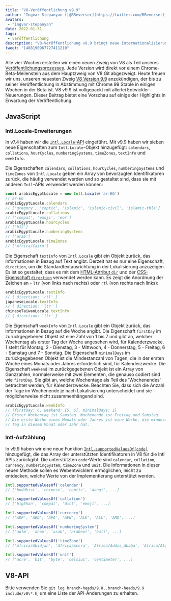 ```yaml
---
title: "V8-Veröffentlichung v9.9"
author: "Ingvar Stepanyan ([@RReverser](https://twitter.com/RReverser)), zu seinen 99%"
avatars:
 - "ingvar-stepanyan"
date: 2022-01-31
tags:
 - veröffentlichung
description: "V8-Veröffentlichung v9.9 bringt neue Internationalisierungs-APIs."
tweet: "1488190967727411210"
---
```

Alle vier Wochen erstellen wir einen neuen Zweig von V8 als Teil unseres [Veröffentlichungsprozesses](https://v8.dev/docs/release-process). Jede Version wird direkt vor einem Chrome-Beta-Meilenstein aus dem Hauptzweig von V8 Git abgezweigt. Heute freuen wir uns, unseren neuesten Zweig [V8 Version 9.9](https://chromium.googlesource.com/v8/v8.git/+log/branch-heads/9.9) anzukündigen, der bis zu seiner Veröffentlichung in Abstimmung mit Chrome 99 Stable in einigen Wochen in der Beta ist. V8 v9.9 ist vollgepackt mit allerlei Entwickler-Neuerungen. Dieser Beitrag bietet eine Vorschau auf einige der Highlights in Erwartung der Veröffentlichung.

<!--truncate-->
## JavaScript

### Intl.Locale-Erweiterungen

In v7.4 haben wir die [`Intl.Locale`-API](https://v8.dev/blog/v8-release-74#intl.locale) eingeführt. Mit v9.9 haben wir sieben neue Eigenschaften zum `Intl.Locale`-Objekt hinzugefügt: `calendars`, `collations`, `hourCycles`, `numberingSystems`, `timeZones`, `textInfo` und `weekInfo`.

Die Eigenschaften `calendars`, `collations`, `hourCycles`, `numberingSystems` und `timeZones` von `Intl.Locale` geben ein Array von bevorzugten Identifikatoren zurück, die häufig verwendet werden und so gestaltet sind, dass sie mit anderen `Intl`-APIs verwendet werden können:

```js
const arabicEgyptLocale = new Intl.Locale('ar-EG')
// ar-EG
arabicEgyptLocale.calendars
// ['gregory', 'coptic', 'islamic', 'islamic-civil', 'islamic-tbla']
arabicEgyptLocale.collations
// ['compat', 'emoji', 'eor']
arabicEgyptLocale.hourCycles
// ['h12']
arabicEgyptLocale.numberingSystems
// ['arab']
arabicEgyptLocale.timeZones
// ['Africa/Cairo']
```

Die Eigenschaft `textInfo` von `Intl.Locale` gibt ein Objekt zurück, das Informationen in Bezug auf Text angibt. Derzeit hat es nur eine Eigenschaft, `direction`, um die Standardtextausrichtung in der Lokalisierung anzuzeigen. Es ist so gestaltet, dass es mit dem [HTML-Attribut `dir`](https://developer.mozilla.org/en-US/docs/Web/HTML/Global_attributes/dir) und der [CSS-Eigenschaft `direction`](https://developer.mozilla.org/en-US/docs/Web/CSS/direction) verwendet werden kann. Es zeigt die Anordnung der Zeichen an - `ltr` (von links nach rechts) oder `rtl` (von rechts nach links):

```js
arabicEgyptLocale.textInfo
// { direction: 'rtl' }
japaneseLocale.textInfo
// { direction: 'ltr' }
chineseTaiwanLocale.textInfo
// { direction: 'ltr' }
```

Die Eigenschaft `weekInfo` von `Intl.Locale` gibt ein Objekt zurück, das Informationen in Bezug auf die Woche angibt. Die Eigenschaft `firstDay` im zurückgegebenen Objekt ist eine Zahl von 1 bis 7 und gibt an, welcher Wochentag als erster Tag der Woche angesehen wird, für Kalenderzwecke. 1 steht für Montag, 2 - Dienstag, 3 - Mittwoch, 4 - Donnerstag, 5 - Freitag, 6 - Samstag und 7 - Sonntag. Die Eigenschaft `minimalDays` im zurückgegebenen Objekt ist die Mindestanzahl von Tagen, die in der ersten Woche eines Monats oder Jahres erforderlich sind, für Kalenderzwecke. Die Eigenschaft `weekend` im zurückgegebenen Objekt ist ein Array von Ganzzahlen, normalerweise mit zwei Elementen, die genauso codiert sind wie `firstDay`. Sie gibt an, welche Wochentage als Teil des 'Wochenendes' betrachtet werden, für Kalenderzwecke. Beachten Sie, dass sich die Anzahl der Tage im Wochenende je nach Lokalisierung unterscheidet und sie möglicherweise nicht zusammenhängend sind.

```js
arabicEgyptLocale.weekInfo
// {firstDay: 6, weekend: [5, 6], minimalDays: 1}
// Erster Wochentag ist Samstag. Wochenende ist Freitag und Samstag.
// Die erste Woche eines Monats oder Jahres ist eine Woche, die mindestens 1
// Tag in diesem Monat oder Jahr hat.
```

### Intl-Aufzählung

In v9.9 haben wir eine neue Funktion [`Intl.supportedValuesOf(code)`](https://developer.mozilla.org/en-US/docs/Web/JavaScript/Reference/Global_Objects/Intl/supportedValuesOf) hinzugefügt, die das Array der unterstützten Identifikatoren in V8 für die Intl APIs zurückgibt. Die unterstützten `code`-Werte sind `calendar`, `collation`, `currency`, `numberingSystem`, `timeZone` und `unit`. Die Informationen in dieser neuen Methode sollen es Webentwicklern ermöglichen, leicht zu entdecken, welche Werte von der Implementierung unterstützt werden.

```js
Intl.supportedValuesOf('calendar')
// ['buddhist', 'chinese', 'coptic', 'dangi', ...]

Intl.supportedValuesOf('collation')
// ['big5han', 'compat', 'dict', 'emoji', ...]

Intl.supportedValuesOf('currency')
// ['ADP', 'AED', 'AFA', 'AFN', 'ALK', 'ALL', 'AMD', ...]

Intl.supportedValuesOf('numberingSystem')
// ['adlm', 'ahom', 'arab', 'arabext', 'bali', ...]

Intl.supportedValuesOf('timeZone')
// ['Africa/Abidjan', 'Africa/Accra', 'Africa/Addis_Ababa', 'Africa/Algiers', ...]

Intl.supportedValuesOf('unit')
// ['acre', 'bit', 'byte', 'celsius', 'centimeter', ...]
```

## V8-API

Bitte verwenden Sie `git log branch-heads/9.8..branch-heads/9.9 include/v8\*.h`, um eine Liste der API-Änderungen zu erhalten.
